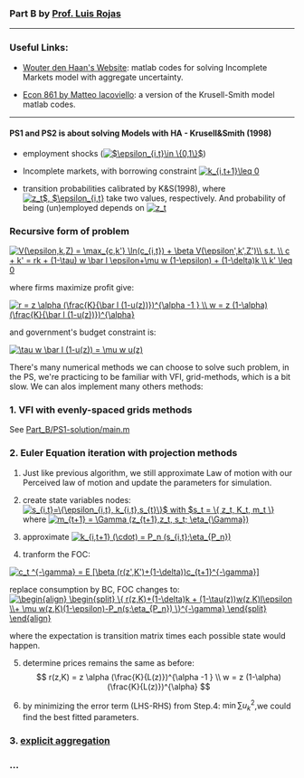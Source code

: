 ### Part B by [Prof. Luis Rojas](https://sites.google.com/site/luiserojasweb)

---
### Useful Links:

- [Wouter den Haan's Website](http://www.wouterdenhaan.com/papers.htm): matlab codes for solving Incomplete Markets model with aggregate uncertainty.

- [Econ 861 by Matteo Iacoviello](https://www2.bc.edu/matteo-iacoviello/teach/0910/EC861.html): a version of the Krusell-Smith model matlab codes.

---
#### PS1 and PS2 is about solving Models with HA - Krusell&Smith (1998)

- employment shocks (<a href="https://www.codecogs.com/eqnedit.php?latex=$\epsilon_{i,t}\in&space;\{0,1\}$" target="_blank"><img src="https://latex.codecogs.com/gif.latex?$\epsilon_{i,t}\in&space;\{0,1\}$" title="$\epsilon_{i,t}\in \{0,1\}$" /></a>)

- Incomplete markets, with borrowing constraint <a href="https://www.codecogs.com/eqnedit.php?latex=k_{i,t&plus;1}\leq&space;0" target="_blank"><img src="https://latex.codecogs.com/gif.latex?k_{i,t&plus;1}\leq&space;0" title="k_{i,t+1}\leq 0" /></a>

- transition probabilities calibrated by K&S(1998), where <a href="https://www.codecogs.com/eqnedit.php?latex=z_t$,&space;$\epsilon_{i,t}" target="_blank"><img src="https://latex.codecogs.com/gif.latex?z_t$,&space;$\epsilon_{i,t}" title="z_t$, $\epsilon_{i,t}" /></a> take two values, respectively. And probability of being (un)employed depends on <a href="https://www.codecogs.com/eqnedit.php?latex=z_t" target="_blank"><img src="https://latex.codecogs.com/gif.latex?z_t" title="z_t" /></a>

### Recursive form of problem
<a href="https://www.codecogs.com/eqnedit.php?latex=V(\epsilon,k,Z)&space;=&space;\max_{c,k'}&space;\ln(c_{i,t})&space;&plus;&space;\beta&space;V(\epsilon',k',Z')\\&space;s.t.&space;\\&space;c&space;&plus;&space;k'&space;=&space;rk&space;&plus;&space;(1-\tau)&space;w&space;\bar&space;l&space;\epsilon&plus;\mu&space;w&space;(1-\epsilon)&space;&plus;&space;(1-\delta)k&space;\\&space;k'&space;\leq&space;0" target="_blank"><img src="https://latex.codecogs.com/gif.latex?V(\epsilon,k,Z)&space;=&space;\max_{c,k'}&space;\ln(c_{i,t})&space;&plus;&space;\beta&space;V(\epsilon',k',Z')\\&space;s.t.&space;\\&space;c&space;&plus;&space;k'&space;=&space;rk&space;&plus;&space;(1-\tau)&space;w&space;\bar&space;l&space;\epsilon&plus;\mu&space;w&space;(1-\epsilon)&space;&plus;&space;(1-\delta)k&space;\\&space;k'&space;\leq&space;0" title="V(\epsilon,k,Z) = \max_{c,k'} \ln(c_{i,t}) + \beta V(\epsilon',k',Z')\\ s.t. \\ c + k' = rk + (1-\tau) w \bar l \epsilon+\mu w (1-\epsilon) + (1-\delta)k \\ k' \leq 0" /></a>

where firms maximize profit give:

<a href="https://www.codecogs.com/eqnedit.php?latex=r&space;=&space;z&space;\alpha&space;(\frac{K}{\bar&space;l&space;(1-u(z))})^{\alpha&space;-1&space;}&space;\\&space;w&space;=&space;z&space;(1-\alpha)&space;(\frac{K}{\bar&space;l&space;(1-u(z))})^{\alpha}" target="_blank"><img src="https://latex.codecogs.com/gif.latex?r&space;=&space;z&space;\alpha&space;(\frac{K}{\bar&space;l&space;(1-u(z))})^{\alpha&space;-1&space;}&space;\\&space;w&space;=&space;z&space;(1-\alpha)&space;(\frac{K}{\bar&space;l&space;(1-u(z))})^{\alpha}" title="r = z \alpha (\frac{K}{\bar l (1-u(z))})^{\alpha -1 } \\ w = z (1-\alpha) (\frac{K}{\bar l (1-u(z))})^{\alpha}" /></a>

and government's budget constraint is:

<a href="https://www.codecogs.com/eqnedit.php?latex=\tau&space;w&space;\bar&space;l&space;(1-u(z))&space;=&space;\mu&space;w&space;u(z)" target="_blank"><img src="https://latex.codecogs.com/gif.latex?\tau&space;w&space;\bar&space;l&space;(1-u(z))&space;=&space;\mu&space;w&space;u(z)" title="\tau w \bar l (1-u(z)) = \mu w u(z)" /></a>

There's many numerical methods we can choose to solve such problem, in the PS, we're practicing to be familiar with VFI, grid-methods, which is a bit slow. We can alos implement many others methods: 

### 1. VFI with evenly-spaced grids methods
See [Part_B/PS1-solution/main.m](https://github.com/zhouweimin233/QuantMacro/blob/master/Part_B/PS1-solution/main.m) 

### 2. Euler Equation iteration with projection methods

1. Just like previous algorithm, we still approximate Law of motion with our Perceived law of motion and update the parameters for simulation. 
2. create state variables nodes: <a href="https://www.codecogs.com/eqnedit.php?latex=s_{i,t}=\{\epsilon_{i,t},&space;k_{i,t},s_{t}\}$&space;with&space;$s_t&space;=&space;\{&space;z_t,&space;K_t,&space;m_t&space;\}" target="_blank"><img src="https://latex.codecogs.com/gif.latex?s_{i,t}=\{\epsilon_{i,t},&space;k_{i,t},s_{t}\}$&space;with&space;$s_t&space;=&space;\{&space;z_t,&space;K_t,&space;m_t&space;\}" title="s_{i,t}=\{\epsilon_{i,t}, k_{i,t},s_{t}\}$ with $s_t = \{ z_t, K_t, m_t \}" /></a> where <a href="https://www.codecogs.com/eqnedit.php?latex=m_{t&plus;1}&space;=&space;\Gamma&space;(z_{t&plus;1},z_t,&space;s_t;&space;\eta_{\Gamma})" target="_blank"><img src="https://latex.codecogs.com/gif.latex?m_{t&plus;1}&space;=&space;\Gamma&space;(z_{t&plus;1},z_t,&space;s_t;&space;\eta_{\Gamma})" title="m_{t+1} = \Gamma (z_{t+1},z_t, s_t; \eta_{\Gamma})" /></a>


3. approximate <a href="https://www.codecogs.com/eqnedit.php?latex=k_{i,t&plus;1}&space;(\cdot)&space;=&space;P_n&space;(s_{i,t};\eta_{P_n})" target="_blank"><img src="https://latex.codecogs.com/gif.latex?k_{i,t&plus;1}&space;(\cdot)&space;=&space;P_n&space;(s_{i,t};\eta_{P_n})" title="k_{i,t+1} (\cdot) = P_n (s_{i,t};\eta_{P_n})" /></a>

4. tranform the FOC: 

<a href="https://www.codecogs.com/eqnedit.php?latex=c_t&space;^{-\gamma}&space;=&space;E&space;[\beta&space;(r(z',K')&plus;(1-\delta))c_{t&plus;1}^{-\gamma}]" target="_blank"><img src="https://latex.codecogs.com/gif.latex?c_t&space;^{-\gamma}&space;=&space;E&space;[\beta&space;(r(z',K')&plus;(1-\delta))c_{t&plus;1}^{-\gamma}]" title="c_t ^{-\gamma} = E [\beta (r(z',K')+(1-\delta))c_{t+1}^{-\gamma}]" /></a>

replace consumption by BC, FOC changes to:
<a href="https://www.codecogs.com/eqnedit.php?latex=\begin{align}&space;\begin{split}&space;\{&space;r(z,K)&plus;(1-\delta)k&space;&plus;&space;(1-\tau(z))w(z,K)l\epsilon&space;\\&plus;&space;\mu&space;w(z,K)(1-\epsilon)-P_n(s;\eta_{P_n})&space;\}^{-\gamma}&space;\end{split}&space;\end{align}" target="_blank"><img src="https://latex.codecogs.com/gif.latex?\begin{align}&space;\begin{split}&space;\{&space;r(z,K)&plus;(1-\delta)k&space;&plus;&space;(1-\tau(z))w(z,K)l\epsilon&space;\\&plus;&space;\mu&space;w(z,K)(1-\epsilon)-P_n(s;\eta_{P_n})&space;\}^{-\gamma}&space;\end{split}&space;\end{align}" title="\begin{align} \begin{split} \{ r(z,K)+(1-\delta)k + (1-\tau(z))w(z,K)l\epsilon \\+ \mu w(z,K)(1-\epsilon)-P_n(s;\eta_{P_n}) \}^{-\gamma} \end{split} \end{align}" /></a>



where the expectation is transition matrix times each possible state would happen.

5. determine prices remains the same as before: 
$$ r(z,K) = z \alpha (\frac{K}{L(z)})^{\alpha -1 } \\
w = z (1-\alpha) (\frac{K}{L(z)})^{\alpha}
$$

6. by minimizing the error term (LHS-RHS) from Step.4: $\min \sum u^2_k$,we could find the best fitted parameters. 


### 3. [explicit aggregation](http://www.wouterdenhaan.com/numerical/methodsheteroxpa.pdf)
### ...
